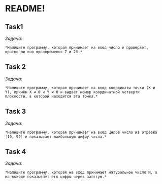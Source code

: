 # README!
## Task1
*Задача:*

`*Напишите программу, которая принимает на вход число и проверяет, кратно ли оно одновременно 7 и 23.*`

## Task 2

*Задача:*

`*Напишите программу, которая принимает на вход координаты точки (X и Y), причём X ≠ 0 и Y ≠ 0 и выдаёт номер координатной четверти плоскости, в которой находится эта точка.*`

## Task 3

*Задача:*

`*Напишите программу, которая принимает на вход целое число из отрезка [10, 99] и показывает наибольшую цифру числа.*`

## Task 4

*Задача:*

`*Напишите программу, которая на вход принимает натуральное число N, а на выходе показывает его цифры через запятую.*`


